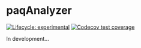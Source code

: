 
<!-- README.md is generated from README.Rmd. Please edit that file -->

# paqAnalyzer

<!-- badges: start -->

[![Lifecycle:
experimental](https://img.shields.io/badge/lifecycle-experimental-orange.svg)](https://lifecycle.r-lib.org/articles/stages.html#experimental)
[![Codecov test
coverage](https://codecov.io/gh/pydemull/paqAnalyzer/branch/master/graph/badge.svg)](https://codecov.io/gh/pydemull/paqAnalyzer?branch=master)
<!-- badges: end -->

In development…
